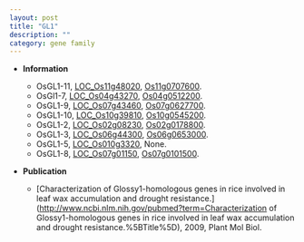 ```yaml
---
layout: post
title: "GL1"
description: ""
category: gene family
---
```


* **Information**  
    + OsGL1-11, [LOC_Os11g48020](http://rice.plantbiology.msu.edu/cgi-bin/ORF_infopage.cgi?orf=LOC_Os11g48020), [Os11g0707600](http://rapdb.dna.affrc.go.jp/viewer/gbrowse_details/irgsp1?name=Os11g0707600).
    + OsGl1-7, [LOC_Os04g43270](http://rice.plantbiology.msu.edu/cgi-bin/ORF_infopage.cgi?orf=LOC_Os04g43270), [Os04g0512200](http://rapdb.dna.affrc.go.jp/viewer/gbrowse_details/irgsp1?name=Os04g0512200).
    + OsGL1-9, [LOC_Os07g43460](http://rice.plantbiology.msu.edu/cgi-bin/ORF_infopage.cgi?orf=LOC_Os07g43460), [Os07g0627700](http://rapdb.dna.affrc.go.jp/viewer/gbrowse_details/irgsp1?name=Os07g0627700).
    + OsGL1-10, [LOC_Os10g39810](http://rice.plantbiology.msu.edu/cgi-bin/ORF_infopage.cgi?orf=LOC_Os10g39810), [Os10g0545200](http://rapdb.dna.affrc.go.jp/viewer/gbrowse_details/irgsp1?name=Os10g0545200).
    + OsGL1-2, [LOC_Os02g08230](http://rice.plantbiology.msu.edu/cgi-bin/ORF_infopage.cgi?orf=LOC_Os02g08230), [Os02g0178800](http://rapdb.dna.affrc.go.jp/viewer/gbrowse_details/irgsp1?name=Os02g0178800).
    + OsGL1-3, [LOC_Os06g44300](http://rice.plantbiology.msu.edu/cgi-bin/ORF_infopage.cgi?orf=LOC_Os06g44300), [Os06g0653000](http://rapdb.dna.affrc.go.jp/viewer/gbrowse_details/irgsp1?name=Os06g0653000).
    + OsGL1-5, [LOC_Os010g3320](http://rice.plantbiology.msu.edu/cgi-bin/ORF_infopage.cgi?orf=LOC_Os010g3320), None.
    + OsGL1-8, [LOC_Os07g01150](http://rice.plantbiology.msu.edu/cgi-bin/ORF_infopage.cgi?orf=LOC_Os07g01150), [Os07g0101500](http://rapdb.dna.affrc.go.jp/viewer/gbrowse_details/irgsp1?name=Os07g0101500).

* **Publication**  
    + [Characterization of Glossy1-homologous genes in rice involved in leaf wax accumulation and drought resistance.](http://www.ncbi.nlm.nih.gov/pubmed?term=Characterization of Glossy1-homologous genes in rice involved in leaf wax accumulation and drought resistance.%5BTitle%5D), 2009, Plant Mol Biol.


